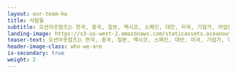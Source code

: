 ```yaml
---
layout: our-team-ko
title: 사람들
subtitle: 오션아웃컴즈는 한국, 중국, 일본, 멕시코, 스페인, 대만, 미국, 기업가, 어업인, 보전활동가 등 어업 및 수산업 전문가로 구성되어 있습니다.
landing-image: https://s3-us-west-2.amazonaws.com/staticassets.oceanoutcomes.org/rollover+images/our-team-hover.jpg
teaser-text: 오션아웃컴즈는 한국, 중국, 일본, 멕시코, 스페인, 대만, 미국, 기업가, 어업인, 보전활동가 등 어업 및 수산업 전문가로 구성되어 있습니다.
header-image-class: who-we-are
is-secondary: true
weight: 2
---
```

